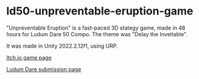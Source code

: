 # ld50-unpreventable-eruption-game

"Unpreventable Eruption" is a fast-paced 3D stategy game, made in 48 hours for Ludum Dare 50 Compo. The theme was "Delay the Inveitable".

It was made in Unity 2022.2.12f1, using URP.

[Itch.io game page](https://thewindcode.itch.io/unpreventable-eruption)

[Ludum Dare submission page](https://ldjam.com/events/ludum-dare/50/unpreventable-eruption)
